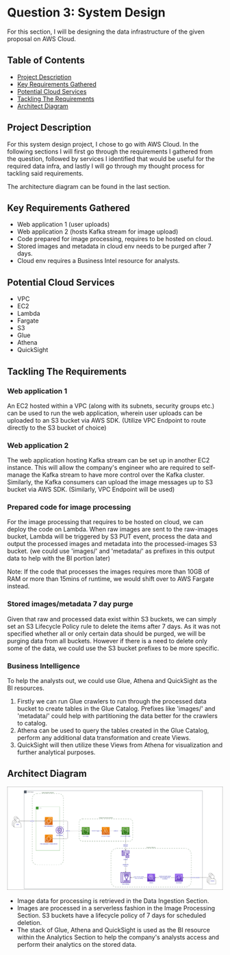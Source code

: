 # Question 3: System Design

For this section, I will be designing the data infrastructure of the given proposal on AWS Cloud. 

## Table of Contents

- [Project Description](#project-description)
- [Key Requirements Gathered](#key-requirements-gathered)
- [Potential Cloud Services](#potential-cloud-services)
- [Tackling The Requirements](#tackling-the-requirements)
- [Architect Diagram](#architect-diagram)

## Project Description

For this system design project, I chose to go with AWS Cloud. In the following sections I will first go through the requirements I gathered from the question, followed by services I identified that would be useful for the required data infra, and lastly I will go through my thought process for tackling said requirements.

The architecture diagram can be found in the last section.


## Key Requirements Gathered
- Web application 1 (user uploads)
- Web application 2 (hosts Kafka stream for image upload)
- Code prepared for image processing, requires to be hosted on cloud.
- Stored images and metadata in cloud env needs to be purged after 7 days.
- Cloud env requires a Business Intel resource for analysts.

## Potential Cloud Services
- VPC
- EC2
- Lambda
- Fargate
- S3
- Glue
- Athena
- QuickSight

## Tackling The Requirements
### Web application 1
An EC2 hosted within a VPC (along with its subnets, security groups etc.) can be used to run the web application, wherein user uploads can be uploaded to an S3 bucket via AWS SDK. (Utilize VPC Endpoint to route directly to the S3 bucket of choice)

### Web application 2
The web application hosting Kafka stream can be set up in another EC2 instance. This will allow the company's engineer who are required to self-manage the Kafka stream to have more control over the Kafka cluster. Similarly, the Kafka consumers can upload the image messages up to S3 bucket via AWS SDK. (Similarly, VPC Endpoint will be used)

### Prepared code for image processing
For the image processing that requires to be hosted on cloud, we can deploy the code on Lambda. When raw images are sent to the raw-images bucket, Lambda will be triggered by S3 PUT event, process the data and output the processed images and metadata into the processed-images S3 bucket. (we could use 'images/' and 'metadata/' as prefixes in this output data to help with the BI portion later)

Note: If the code that processes the images requires more than 10GB of RAM or more than 15mins of runtime, we would shift over to AWS Fargate instead.

### Stored images/metadata 7 day purge
Given that raw and processed data exist within S3 buckets, we can simply set an S3 Lifecycle Policy rule to delete the items after 7 days. As it was not specified whether all or only certain data should be purged, we will be purging data from all buckets. However if there is a need to delete only some of the data, we could use the S3 bucket prefixes to be more specific.

### Business Intelligence
To help the analysts out, we could use Glue, Athena and QuickSight as the BI resources.
1. Firstly we can run Glue crawlers to run through the processed data bucket to create tables in the Glue Catalog. Prefixes like 'images/' and 'metadata/' could help with partitioning the data better for the crawlers to catalog.
2. Athena can be used to query the tables created in the Glue Catalog, perform any additional data transformation and create Views.
3. QuickSight will then utilize these Views from Athena for visualization and further analytical purposes.

## Architect Diagram
![Cloud Data Diagram](architect.png)
- Image data for processing is retrieved in the Data Ingestion Section.
- Images are processed in a serverless fashion in the Image Processing Section. S3 buckets have a lifecycle policy of 7 days for scheduled deletion.
- The stack of Glue, Athena and QuickSight is used as the BI resource within the Analytics Section to help the company's analysts access and perform their analytics on the stored data.